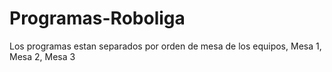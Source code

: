 # Programas-Roboliga
Los programas estan separados por orden de mesa de los equipos, Mesa 1, Mesa 2, Mesa 3
